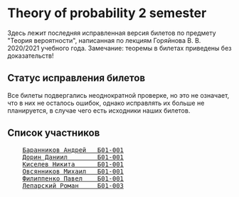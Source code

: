 # Theory of probability 2 semester

Здесь лежит последняя исправленная версия билетов по предмету "Теория вероятности", написанная по лекциям Горяйнова В. В. 2020/2021 учебного года.
Замечание: теоремы в билетах приведены без доказательств!

## Статус исправления билетов

Все билеты подвергались неоднократной проверке, но это не означает, что в них не осталось ошибок, однако исправлять их больше не планируется, в случае чего есть исходники наших билетов.

## Список участников

<pre>
    <a href="https://github.com/barannikovav">Баранников Андрей   Б01-001</a>
    <a href="">Дорин Даниил        Б01-001</a>
    <a href="">Киселев Никита      Б01-001</a>
    <a href="https://github.com/OAMichael">Овсянников Михаил   Б01-001</a>
    <a href="https://github.com/pavel-collab">Филиппенко Павел    Б01-001</a>
    <a href="https://github.com/roman-lem">Лепарский Роман     Б01-003</a>
</pre>
